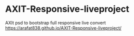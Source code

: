 # AXIT-Responsive-liveproject
AXIt psd to bootstrap full responsive live convert
https://arafat838.github.io/AXIT-Responsive-liveproject/
